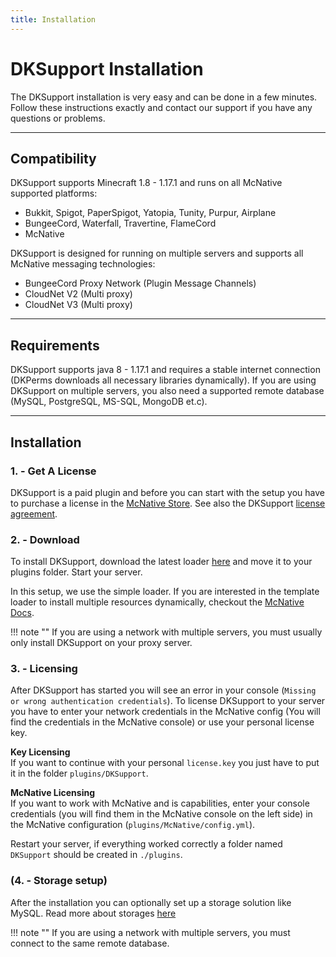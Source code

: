 ```yaml
---
title: Installation
---
```


# DKSupport Installation

The DKSupport installation is very easy and can be done in a few minutes. Follow these instructions 
exactly and contact our support if you have any questions or problems.

***

## **Compatibility**
DKSupport supports Minecraft 1.8 - 1.17.1 and runs on all McNative supported platforms:

 * Bukkit, Spigot, PaperSpigot, Yatopia, Tunity, Purpur, Airplane
 * BungeeCord, Waterfall, Travertine, FlameCord
 * McNative

DKSupport is designed for running on multiple servers and supports all McNative messaging technologies:

 * BungeeCord Proxy Network (Plugin Message Channels)
 * CloudNet V2 (Multi proxy)
 * CloudNet V3 (Multi proxy)

***

## **Requirements**

DKSupport supports java 8 - 1.17.1 and requires a stable internet connection (DKPerms downloads all necessary libraries dynamically). 
If you are using DKSupport on multiple servers, you also need a supported remote database (MySQL, PostgreSQL, MS-SQL, MongoDB et.c).

***

## **Installation**

### **1. - Get A License**
DKSupport is a paid plugin and before you can start with the setup you have to purchase a license in the [McNative Store](https://mcnative.org/plugins/pretronic/dkmotd). 
See also the DKSupport [license agreement](../license.md).

### **2. - Download**
To install DKSupport, download the latest loader [here](https://downloads.mcnative.org/id/9304d68a-bbdf-11eb-8ba0-0242ac180002) and
move it to your plugins folder. Start your server.

In this setup, we use the simple loader. If you are interested in the template loader to install multiple resources dynamically, 
checkout the [McNative Docs](https://docs.mcnative.org/).

!!! note ""
    If you are using a network with multiple servers, you must usually only install DKSupport on your proxy server.

### **3. - Licensing**
After DKSupport has started you will see an error in your console (`Missing or wrong authentication credentials`). 
To license DKSupport to your server you have to enter your network credentials in the McNative config (You will find the credentials in the McNative console) 
or use your personal license key.

**Key Licensing** <br />
If you want to continue with your personal `license.key` you just have to put it in the folder `plugins/DKSupport`.

**McNative Licensing** <br />
If you want to work with McNative and is capabilities, enter your console credentials (you will find them in the McNative console on the left side) in the McNative configuration (`plugins/McNative/config.yml`).


Restart your server, if everything worked correctly a folder named `DKSupport` should be created in `./plugins`.

### **(4. - Storage setup)**
After the installation you can optionally set up a storage solution like MySQL. Read more about storages [here](storage.md)

!!! note ""
    If you are using a network with multiple servers, you must connect to the same remote database.
